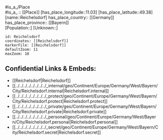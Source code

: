 ﻿---
location: [49.38,11.03] 
mapzoom: [7,12] 
mapmarker: city 
type: City
tags:
- geo/City


SpocWebEntityId: 33681
isDeleted: false
confidential: public

---
#is_a_/Place  
#is_a_ :: [[Place]] 
[has_place_longitude::11.03] 
[has_place_latitude::49.38] 
[name::Reichelsdorf] 
has_place_country:: [[Germany]]  
has_place_province:: [[Bayern]]  
[Population::] 
[Unknown::] 


```leaflet
id: Reichelsdorf
coordinates: [[Reichelsdorf]] 
markerFile: [[Reichelsdorf]] 
defaultZoom: 11 
maxZoom: 18
```


## Confidential Links & Embeds: 
- [[Reichelsdorf|Reichelsdorf]]  
- [[../../../../../../../../_internal/geo/Continent/Europe/Germany/West/Bayern/City/Reichelsdorf.internal|Reichelsdorf.internal]] 
- [[../../../../../../../../_protect/geo/Continent/Europe/Germany/West/Bayern/City/Reichelsdorf.protect|Reichelsdorf.protect]] 
- [[../../../../../../../../_private/geo/Continent/Europe/Germany/West/Bayern/City/Reichelsdorf.private|Reichelsdorf.private]] 
- [[../../../../../../../../_personal/geo/Continent/Europe/Germany/West/Bayern/City/Reichelsdorf.personal|Reichelsdorf.personal]] 
- [[../../../../../../../../_secret/geo/Continent/Europe/Germany/West/Bayern/City/Reichelsdorf.secret|Reichelsdorf.secret]] 
